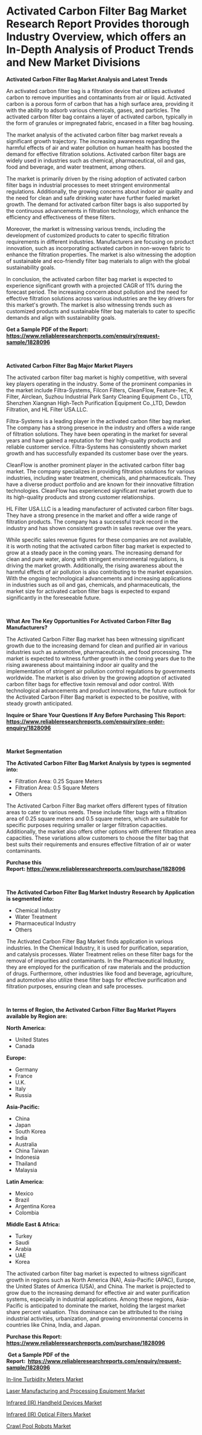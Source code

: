 <p><h1>Activated Carbon Filter Bag Market Research Report Provides thorough Industry Overview, which offers an In-Depth Analysis of Product Trends and New Market Divisions</h1></p><p><strong>Activated Carbon Filter Bag Market Analysis and Latest Trends</strong></p>
<p><p>An activated carbon filter bag is a filtration device that utilizes activated carbon to remove impurities and contaminants from air or liquid. Activated carbon is a porous form of carbon that has a high surface area, providing it with the ability to adsorb various chemicals, gases, and particles. The activated carbon filter bag contains a layer of activated carbon, typically in the form of granules or impregnated fabric, encased in a filter bag housing.</p><p>The market analysis of the activated carbon filter bag market reveals a significant growth trajectory. The increasing awareness regarding the harmful effects of air and water pollution on human health has boosted the demand for effective filtration solutions. Activated carbon filter bags are widely used in industries such as chemical, pharmaceutical, oil and gas, food and beverage, and water treatment, among others.</p><p>The market is primarily driven by the rising adoption of activated carbon filter bags in industrial processes to meet stringent environmental regulations. Additionally, the growing concerns about indoor air quality and the need for clean and safe drinking water have further fueled market growth. The demand for activated carbon filter bags is also supported by the continuous advancements in filtration technology, which enhance the efficiency and effectiveness of these filters.</p><p>Moreover, the market is witnessing various trends, including the development of customized products to cater to specific filtration requirements in different industries. Manufacturers are focusing on product innovation, such as incorporating activated carbon in non-woven fabric to enhance the filtration properties. The market is also witnessing the adoption of sustainable and eco-friendly filter bag materials to align with the global sustainability goals.</p><p>In conclusion, the activated carbon filter bag market is expected to experience significant growth with a projected CAGR of 11% during the forecast period. The increasing concern about pollution and the need for effective filtration solutions across various industries are the key drivers for this market's growth. The market is also witnessing trends such as customized products and sustainable filter bag materials to cater to specific demands and align with sustainability goals.</p></p>
<p><strong>Get a Sample PDF of the Report:&nbsp; <a href="https://www.reliableresearchreports.com/enquiry/request-sample/1828096">https://www.reliableresearchreports.com/enquiry/request-sample/1828096</a></strong></p>
<p>&nbsp;</p>
<p><strong>Activated Carbon Filter Bag Major Market Players</strong></p>
<p><p>The activated carbon filter bag market is highly competitive, with several key players operating in the industry. Some of the prominent companies in the market include Filtra-Systems, Filcon Filters, CleanFlow, Feature-Tec, K Filter, Airclean, Suzhou Industrial Park Santy Cleaning Equipment Co., LTD, Shenzhen Xiangnan High-Tech Purification Equipment Co.,LTD, Dewdon Filtration, and HL Filter USA.LLC.</p><p>Filtra-Systems is a leading player in the activated carbon filter bag market. The company has a strong presence in the industry and offers a wide range of filtration solutions. They have been operating in the market for several years and have gained a reputation for their high-quality products and reliable customer service. Filtra-Systems has consistently shown market growth and has successfully expanded its customer base over the years.</p><p>CleanFlow is another prominent player in the activated carbon filter bag market. The company specializes in providing filtration solutions for various industries, including water treatment, chemicals, and pharmaceuticals. They have a diverse product portfolio and are known for their innovative filtration technologies. CleanFlow has experienced significant market growth due to its high-quality products and strong customer relationships.</p><p>HL Filter USA.LLC is a leading manufacturer of activated carbon filter bags. They have a strong presence in the market and offer a wide range of filtration products. The company has a successful track record in the industry and has shown consistent growth in sales revenue over the years.</p><p>While specific sales revenue figures for these companies are not available, it is worth noting that the activated carbon filter bag market is expected to grow at a steady pace in the coming years. The increasing demand for clean and pure water, along with stringent environmental regulations, is driving the market growth. Additionally, the rising awareness about the harmful effects of air pollution is also contributing to the market expansion. With the ongoing technological advancements and increasing applications in industries such as oil and gas, chemicals, and pharmaceuticals, the market size for activated carbon filter bags is expected to expand significantly in the foreseeable future.</p></p>
<p>&nbsp;</p>
<p><strong>What Are The Key Opportunities For Activated Carbon Filter Bag Manufacturers?</strong></p>
<p><p>The Activated Carbon Filter Bag market has been witnessing significant growth due to the increasing demand for clean and purified air in various industries such as automotive, pharmaceuticals, and food processing. The market is expected to witness further growth in the coming years due to the rising awareness about maintaining indoor air quality and the implementation of stringent air pollution control regulations by governments worldwide. The market is also driven by the growing adoption of activated carbon filter bags for effective toxin removal and odor control. With technological advancements and product innovations, the future outlook for the Activated Carbon Filter Bag market is expected to be positive, with steady growth anticipated.</p></p>
<p><strong>Inquire or Share Your Questions If Any Before Purchasing This Report: <a href="https://www.reliableresearchreports.com/enquiry/pre-order-enquiry/1828096">https://www.reliableresearchreports.com/enquiry/pre-order-enquiry/1828096</a></strong></p>
<p>&nbsp;</p>
<p><strong>Market Segmentation</strong></p>
<p><strong>The Activated Carbon Filter Bag Market Analysis by types is segmented into:</strong></p>
<p><ul><li>Filtration Area: 0.25 Square Meters</li><li>Filtration Area: 0.5 Square Meters</li><li>Others</li></ul></p>
<p><p>The Activated Carbon Filter Bag market offers different types of filtration areas to cater to various needs. These include filter bags with a filtration area of 0.25 square meters and 0.5 square meters, which are suitable for specific purposes requiring smaller or larger filtration capacities. Additionally, the market also offers other options with different filtration area capacities. These variations allow customers to choose the filter bag that best suits their requirements and ensures effective filtration of air or water contaminants.</p></p>
<p><strong>Purchase this Report:&nbsp;<a href="https://www.reliableresearchreports.com/purchase/1828096">https://www.reliableresearchreports.com/purchase/1828096</a></strong></p>
<p>&nbsp;</p>
<p><strong>The Activated Carbon Filter Bag Market Industry Research by Application is segmented into:</strong></p>
<p><ul><li>Chemical Industry</li><li>Water Treatment</li><li>Pharmaceutical Industry</li><li>Others</li></ul></p>
<p><p>The Activated Carbon Filter Bag Market finds application in various industries. In the Chemical Industry, it is used for purification, separation, and catalysis processes. Water Treatment relies on these filter bags for the removal of impurities and contaminants. In the Pharmaceutical Industry, they are employed for the purification of raw materials and the production of drugs. Furthermore, other industries like food and beverage, agriculture, and automotive also utilize these filter bags for effective purification and filtration purposes, ensuring clean and safe processes.</p></p>
<p>&nbsp;</p>
<p><strong>In terms of Region, the Activated Carbon Filter Bag Market Players available by Region are:</strong></p>
<p>
    <p> <strong> North America: </strong>
        <ul>
            <li>United States</li>
            <li>Canada</li>
        </ul>
        </p> 
    <p> <strong> Europe: </strong>
        <ul>
            <li>Germany</li>
            <li>France</li>
            <li>U.K.</li>
            <li>Italy</li>
            <li>Russia</li>
        </ul>
        </p> 
    <p> <strong> Asia-Pacific: </strong>
        <ul>
            <li>China</li>
            <li>Japan</li>
            <li>South Korea</li>
            <li>India</li>
            <li>Australia</li>
            <li>China Taiwan</li>
            <li>Indonesia</li>
            <li>Thailand</li>
            <li>Malaysia</li>
        </ul>
        </p> 
    <p> <strong> Latin America: </strong>
        <ul>
            <li>Mexico</li>
            <li>Brazil</li>
            <li>Argentina Korea</li>
            <li>Colombia</li>
        </ul>
        </p> 
    <p> <strong> Middle East & Africa: </strong>
        <ul>
            <li>Turkey</li>
            <li>Saudi</li>
            <li>Arabia</li>
            <li>UAE</li>
            <li>Korea</li>
        </ul>
    </p>
    </p>
<p><p>The activated carbon filter bag market is expected to witness significant growth in regions such as North America (NA), Asia-Pacific (APAC), Europe, the United States of America (USA), and China. The market is projected to grow due to the increasing demand for effective air and water purification systems, especially in industrial applications. Among these regions, Asia-Pacific is anticipated to dominate the market, holding the largest market share percent valuation. This dominance can be attributed to the rising industrial activities, urbanization, and growing environmental concerns in countries like China, India, and Japan.</p></p>
<p><strong>Purchase this Report: <a href="https://www.reliableresearchreports.com/purchase/1828096">https://www.reliableresearchreports.com/purchase/1828096</a></strong></p>
<p>&nbsp;<strong>Get a Sample PDF of the Report:&nbsp;&nbsp;<a href="https://www.reliableresearchreports.com/enquiry/request-sample/1828096">https://www.reliableresearchreports.com/enquiry/request-sample/1828096</a></strong></p>
<p><strong></strong></p>
<p><p><a href="https://medium.com/@favor.case.flash/in-line-turbidity-meters-market-size-reveals-the-best-marketing-channels-in-global-industry-90b102b75957">In-line Turbidity Meters Market</a></p><p><a href="https://medium.com/@blow.allow.stir/laser-manufacturing-and-processing-equipment-market-trends-and-market-analysis-forecasted-for-31b663057045">Laser Manufacturing and Processing Equipment Market</a></p><p><a href="https://medium.com/@truly.fight.must/infrared-ir-handheld-devices-market-exploring-market-share-market-trends-and-future-growth-cb235aed1eea">Infrared (IR) Handheld Devices Market</a></p><p><a href="https://medium.com/@enostillman2023/infrared-ir-optical-filters-market-trends-forecast-and-competitive-analysis-to-2030-9d7690478d0b">Infrared (IR) Optical Filters Market</a></p><p><a href="https://medium.com/@under.noon.tower/crawl-pool-robots-market-trends-and-market-analysis-forecasted-for-period-2023-2030-2b328fd77c6d">Crawl Pool Robots Market</a></p></p>